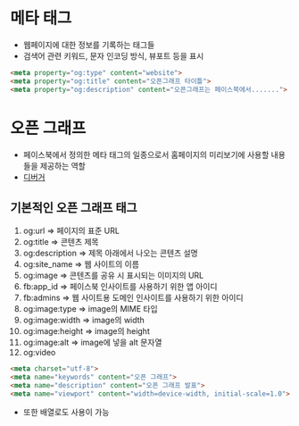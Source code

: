 # 메타 태그
* 웹페이지에 대한 정보를 기록하는 태그들
* 검색어 관련 키워드, 문자 인코딩 방식, 뷰포트 등을 표시

``` html
<meta property="og:type" content="website">
<meta property="og:title" content="오픈그래프 타이틀">
<meta property="og:description" content="오픈그래프는 페이스북에서.......">
```

# 오픈 그래프
* 페이스북에서 정의한 메타 태그의 일종으로서 홈페이지의 미리보기에 사용할 내용들을 제공하는 역할
* [디버거](https://developers.facebook.com/tools/debug/sharing/)

## 기본적인 오픈 그래프 태그
1. og:url => 페이지의 표준 URL
1. og:title => 콘텐츠 제목
1. og:description => 제목 아래에서 나오는 콘텐츠 설명
1. og:site_name => 웹 사이트의 이름
1. og:image => 콘텐츠를 공유 시 표시되는 이미지의 URL
1. fb:app_id => 페이스북 인사이트를 사용하기 위한 앱 아이디
1. fb:admins => 웹 사이트용 도메인 인사이트를 사용하기 위한 아이디
1. og:image:type => image의 MIME 타입
1. og:image:width => image의 width
1. og:image:height => image의 height
1. og:image:alt => image에 넣을 alt 문자열
1. og:video

```html
<meta charset="utf-8">
<meta name="keywords" content="오픈 그래프">
<meta name="description" content="오픈 그래프 발표">
<meta name="viewport" content="width=device-width, initial-scale=1.0">
```

* 또한 배열로도 사용이 가능